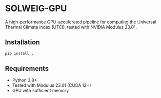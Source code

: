 # SOLWEIG-GPU

A high-performance GPU-accelerated pipeline for computing the Universal Thermal Climate Index (UTCI), tested with NVIDIA Modulus 23.01.

## Installation

```bash
pip install .
```

## Requirements

- Python 3.8+
- Tested with Modulus 23.01 (CUDA 12+)
- GPU with sufficient memory
